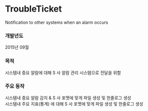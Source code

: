 # TroubleTicket
Notification to other systems when an alarm occurs

### 개발년도

2015년 09월

### 목적

시스템내 중요 알람에 대해 S 사 알람 관리 시스템으로 전달을 위함

### 주요 동작

시스템내 중요 알람 감지 & S 사 포멧에 맞게 파일 생성 및 한줄로그 생성   
시스템내 주요 지표(통계) 에 대해 S 사 포멧에 맞게 파일 생성 및 한줄로그 생성
